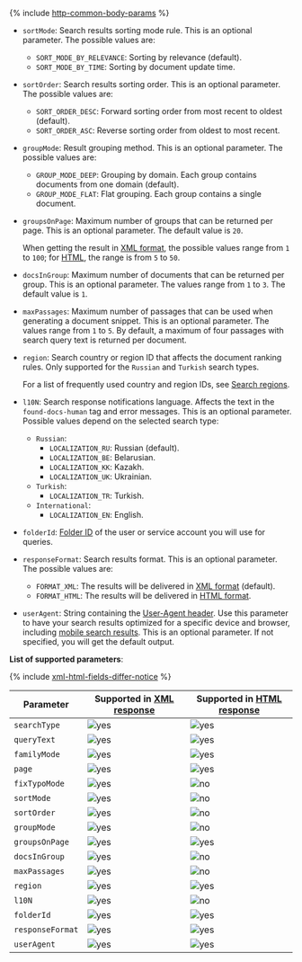 {% include [http-common-body-params](./http-common-body-params.md) %}

* `sortMode`: Search results sorting mode rule. This is an optional parameter. The possible values are:

    * `SORT_MODE_BY_RELEVANCE`: Sorting by relevance (default).
    * `SORT_MODE_BY_TIME`: Sorting by document update time.
* `sortOrder`: Search results sorting order. This is an optional parameter. The possible values are:

    * `SORT_ORDER_DESC`: Forward sorting order from most recent to oldest (default).
    * `SORT_ORDER_ASC`: Reverse sorting order from oldest to most recent.
* `groupMode`: Result grouping method. This is an optional parameter. The possible values are:

    * `GROUP_MODE_DEEP`: Grouping by domain. Each group contains documents from one domain (default).
    * `GROUP_MODE_FLAT`: Flat grouping. Each group contains a single document.
* `groupsOnPage`: Maximum number of groups that can be returned per page. This is an optional parameter. The default value is `20`.

    When getting the result in [XML format](../../search-api/concepts/response.md), the possible values range from `1` to `100`; for [HTML](../../search-api/concepts/html-response.md), the range is from `5` to `50`.
* `docsInGroup`: Maximum number of documents that can be returned per group. This is an optional parameter. The values range from `1` to `3`. The default value is `1`.
* `maxPassages`: Maximum number of passages that can be used when generating a document snippet. This is an optional parameter. The values range from `1` to `5`. By default, a maximum of four passages with search query text is returned per document.
* `region`: Search country or region ID that affects the document ranking rules. Only supported for the `Russian` and `Turkish` search types.

    For a list of frequently used country and region IDs, see [Search regions](../../search-api/reference/regions.md).
* `l10N`: Search response notifications language. Affects the text in the `found-docs-human` tag and error messages. This is an optional parameter. Possible values depend on the selected search type:

    * `Russian`:
        * `LOCALIZATION_RU`: Russian (default).
        * `LOCALIZATION_BE`: Belarusian.
        * `LOCALIZATION_KK`: Kazakh.
        * `LOCALIZATION_UK`: Ukrainian.
    * `Turkish`:
        * `LOCALIZATION_TR`: Turkish.
    * `International`:
        * `LOCALIZATION_EN`: English.
* `folderId`: [Folder ID](../../resource-manager/operations/folder/get-id.md) of the user or service account you will use for queries.
* `responseFormat`: Search results format. This is an optional parameter. The possible values are:

    * `FORMAT_XML`: The results will be delivered in [XML format](../../search-api/concepts/response.md) (default).
    * `FORMAT_HTML`: The results will be delivered in [HTML format](../../search-api/concepts/html-response.md).
* `userAgent`: String containing the [User-Agent header](https://en.wikipedia.org/wiki/User-Agent_header). Use this parameter to have your search results optimized for a specific device and browser, including [mobile search results](../../search-api/operations/v2-mobile.md). This is an optional parameter. If not specified, you will get the default output.

**List of supported parameters**:

{% include [xml-html-fields-differ-notice](./xml-html-fields-differ-notice.md) %}

| Parameter  | Supported in [XML response](../../search-api/concepts/response.md)  | Supported in [HTML response](../../search-api/concepts/html-response.md) |
| --- | --- | --- |
| `searchType` | ![yes](../../_assets/common/yes.svg) | ![yes](../../_assets/common/yes.svg) |
| `queryText` | ![yes](../../_assets/common/yes.svg) | ![yes](../../_assets/common/yes.svg) |
| `familyMode` | ![yes](../../_assets/common/yes.svg) | ![yes](../../_assets/common/yes.svg) |
| `page` | ![yes](../../_assets/common/yes.svg) | ![yes](../../_assets/common/yes.svg) |
| `fixTypoMode` | ![yes](../../_assets/common/yes.svg) | ![no](../../_assets/common/no.svg) |
| `sortMode` | ![yes](../../_assets/common/yes.svg) | ![no](../../_assets/common/no.svg) |
| `sortOrder` | ![yes](../../_assets/common/yes.svg) | ![no](../../_assets/common/no.svg) |
| `groupMode` | ![yes](../../_assets/common/yes.svg) | ![no](../../_assets/common/no.svg) |
| `groupsOnPage` | ![yes](../../_assets/common/yes.svg) | ![yes](../../_assets/common/yes.svg) |
| `docsInGroup` | ![yes](../../_assets/common/yes.svg) | ![no](../../_assets/common/no.svg) |
| `maxPassages` | ![yes](../../_assets/common/yes.svg) | ![no](../../_assets/common/no.svg) |
| `region` | ![yes](../../_assets/common/yes.svg) | ![yes](../../_assets/common/yes.svg) |
| `l10N` | ![yes](../../_assets/common/yes.svg) | ![no](../../_assets/common/no.svg) |
| `folderId` | ![yes](../../_assets/common/yes.svg) | ![yes](../../_assets/common/yes.svg) |
| `responseFormat` | ![yes](../../_assets/common/yes.svg) | ![yes](../../_assets/common/yes.svg) |
| `userAgent` | ![yes](../../_assets/common/yes.svg) | ![yes](../../_assets/common/yes.svg) |